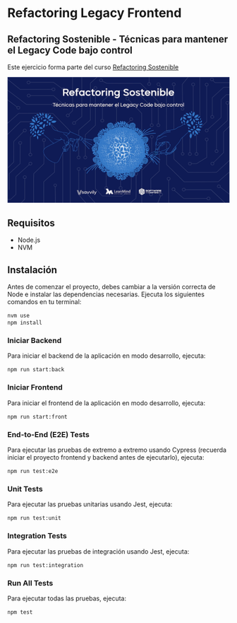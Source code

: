 # Refactoring Legacy Frontend

## Refactoring Sostenible - Técnicas para mantener el Legacy Code bajo control
Este ejercicio forma parte del curso [Refactoring Sostenible](https://refactoringsostenible.com)

![Refactoring Sostenible](cover.png)

## Requisitos

- Node.js
- NVM
## Instalación
Antes de comenzar el proyecto, debes cambiar a la versión correcta de Node e instalar las dependencias necesarias. Ejecuta los siguientes comandos en tu terminal:

```
nvm use
npm install
```
### Iniciar Backend
Para iniciar el backend de la aplicación en modo desarrollo, ejecuta:
```
npm run start:back
```
### Iniciar Frontend

Para iniciar el frontend de la aplicación en modo desarrollo, ejecuta:
```
npm run start:front
```
### End-to-End (E2E) Tests

Para ejecutar las pruebas de extremo a extremo usando Cypress (recuerda iniciar el proyecto frontend y backend antes de ejecutarlo), ejecuta:

```
npm run test:e2e
```

### Unit Tests

Para ejecutar las pruebas unitarias usando Jest, ejecuta:

```
npm run test:unit
```
### Integration Tests

Para ejecutar las pruebas de integración usando Jest, ejecuta:

```
npm run test:integration
```
### Run All Tests

Para ejecutar todas las pruebas, ejecuta:
```
npm test
```
